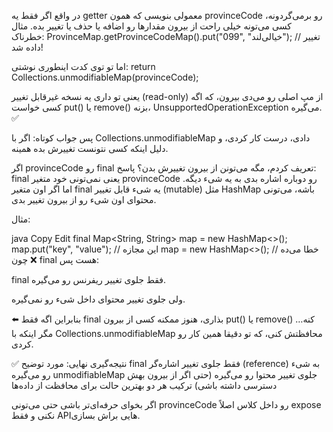 در واقع اگر فقط یه getter معمولی بنویسی که همون provinceCode رو برمی‌گردونه، کسی می‌تونه خیلی راحت از بیرون مقدارها رو اضافه یا حذف یا تغییر بده.
مثال خطرناک:
ProvinceMap.getProvinceCodeMap().put("099", "خیالی‌لند"); // تغییر داده شد!


اما تو توی کدت اینطوری نوشتی:
return Collections.unmodifiableMap(provinceCode);


یعنی تو داری یه نسخه غیرقابل تغییر (read-only) از مپ اصلی رو می‌دی بیرون، که اگه کسی خواست put() یا remove() بزنه، UnsupportedOperationException می‌گیره. ✅

پس جواب کوتاه: اگر با Collections.unmodifiableMap دادی، درست کار کردی، و دلیل اینکه کسی نتونست تغییرش بده همینه.

اگر provinceCode رو final تعریف کردم، مگه می‌تونن از بیرون تغییرش بدن؟
پاسخ:
final یعنی نمی‌تونی خود متغیر provinceCode رو دوباره اشاره بدی به یه شیء دیگه.
اما اگر اون متغیر final یه شیء قابل تغییر (mutable) مثل HashMap باشه، می‌تونی محتوای اون شیء رو از بیرون تغییر بدی.

مثال:

java
Copy
Edit
final Map<String, String> map = new HashMap<>();
map.put("key", "value");      // این مجازه
map = new HashMap<>();        // خطا می‌ده ❌ چون final هست
پس:

final فقط جلوی تغییر ریفرنس رو می‌گیره.

ولی جلوی تغییر محتوای داخل شیء رو نمی‌گیره.

⬅️ بنابراین اگه فقط final بذاری، هنوز ممکنه کسی از بیرون put() یا remove() کنه… مگر اینکه با Collections.unmodifiableMap محافظتش کنی، که تو دقیقا همین کار رو کردی.

✅ نتیجه‌گیری نهایی:
مورد	توضیح
final	فقط جلوی تغییر اشاره‌گر (reference) به شیء رو می‌گیره
unmodifiableMap	جلوی تغییر محتوا رو می‌گیره (حتی اگر از بیرون بهش دسترسی داشته باشی)
ترکیب هر دو	بهترین حالت برای محافظت از داده‌ها

اگر بخوای حرفه‌ای‌تر باشی حتی می‌تونی provinceCode رو داخل کلاس اصلاً expose نکنی و فقط API‌هایی براش بسازی.